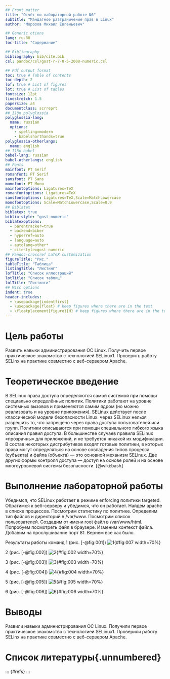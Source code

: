```yaml
---
## Front matter
title: "Отчёт по лабораторной работе №6"
subtitle: "Мандатное разграничение прав в Linux"
author: "Морозов Михаил Евгеньевич"

## Generic otions
lang: ru-RU
toc-title: "Содержание"

## Bibliography
bibliography: bib/cite.bib
csl: pandoc/csl/gost-r-7-0-5-2008-numeric.csl

## Pdf output format
toc: true # Table of contents
toc-depth: 2
lof: true # List of figures
lot: true # List of tables
fontsize: 12pt
linestretch: 1.5
papersize: a4
documentclass: scrreprt
## I18n polyglossia
polyglossia-lang:
  name: russian
  options:
	- spelling=modern
	- babelshorthands=true
polyglossia-otherlangs:
  name: english
## I18n babel
babel-lang: russian
babel-otherlangs: english
## Fonts
mainfont: PT Serif
romanfont: PT Serif
sansfont: PT Sans
monofont: PT Mono
mainfontoptions: Ligatures=TeX
romanfontoptions: Ligatures=TeX
sansfontoptions: Ligatures=TeX,Scale=MatchLowercase
monofontoptions: Scale=MatchLowercase,Scale=0.9
## Biblatex
biblatex: true
biblio-style: "gost-numeric"
biblatexoptions:
  - parentracker=true
  - backend=biber
  - hyperref=auto
  - language=auto
  - autolang=other*
  - citestyle=gost-numeric
## Pandoc-crossref LaTeX customization
figureTitle: "Рис."
tableTitle: "Таблица"
listingTitle: "Листинг"
lofTitle: "Список иллюстраций"
lotTitle: "Список таблиц"
lolTitle: "Листинги"
## Misc options
indent: true
header-includes:
  - \usepackage{indentfirst}
  - \usepackage{float} # keep figures where there are in the text
  - \floatplacement{figure}{H} # keep figures where there are in the text
---
```


# Цель работы

Развить навыки администрирования ОС Linux. Получить первое практическое знакомство с технологией SELinux1. Проверить работу SELinx на практике совместно с веб-сервером Apache.

# Теоретическое введение

В SELinux права доступа определяются самой системой при помощи специально определённых политик. Политики работают на уровне системных вызовов и применяются самим ядром (но можно реализовать и на уровне приложения). 
SELinux действует после классической модели безопасности Linux: через SELinux нельзя разрешить то, что запрещено через права доступа пользователей или групп. Политики описываются при помощи специального гибкого языка описания правил доступа. 
В большинстве случаев правила SELinux «прозрачны» для приложений, и не требуется никакой их модификации. 
В состав некоторых дистрибутивов входят готовые политики, в которых права могут определяться на основе совпадения типов процесса (субъекта) и файла (объекта) — это основной механизм SELinux. 
Две других формы контроля доступа — доступ на основе ролей и на основе многоуровневой системы безопасности. [@wiki:bash]

# Выполнение лабораторной работы

Убедимся, что SELinux работает в режиме enforcing политики targeted. 
Обратимся к веб-серверу и убедимся, что он работает. 
Найдем apache в списке процессов.
Посмотрим статистику по политике.
Определим тип файлов и директорий в /var/www. 
Посмотрим список пользователей.
Создадим от имени root файл в /var/www/html.
Попробуем посмотреть файл в браузере.
Изменим контекст файла.
Добавим на прослушивание порт 81.
Вернем все как было.

Результаты работы команд
1 (рис. [-@fig:001])
![1](image/1.png){#fig:007 width=70%}

2 (рис. [-@fig:002])
![2](image/2.png){#fig:002 width=70%}

3 (рис. [-@fig:003])
![3](image/3.png){#fig:003 width=70%}

4 (рис. [-@fig:004])
![4](image/4.png){#fig:004 width=70%}

5 (рис. [-@fig:005])
![5](image/5.png){#fig:005 width=70%}

6 (рис. [-@fig:006])
![6](image/6.png){#fig:006 width=70%}

# Выводы

Развили навыки администрирования ОС Linux. Получили первое практическое знакомство с технологией SELinux1. Проверили работу SELinx на практике совместно с веб-сервером Apache.

# Список литературы{.unnumbered}

::: {#refs}
:::